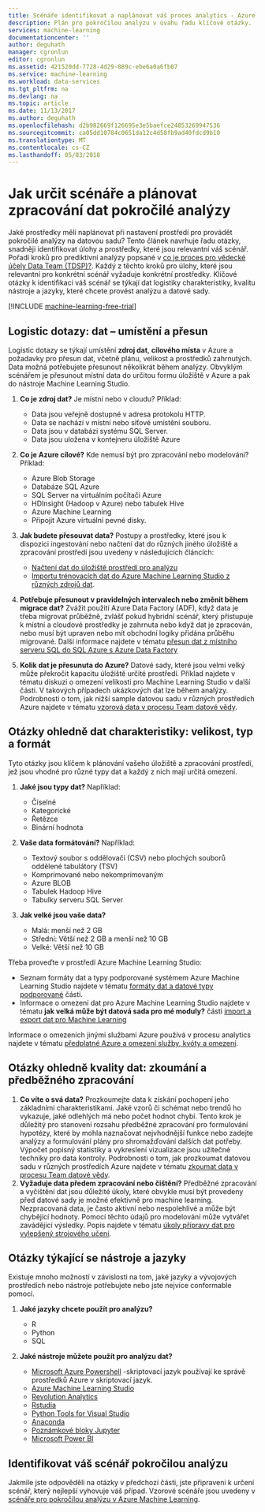 ```yaml
---
title: Scénáře identifikovat a naplánovat váš proces analytics - Azure | Microsoft Docs
description: Plán pro pokročilou analýzu v úvahu řadu klíčové otázky.
services: machine-learning
documentationcenter: ''
author: deguhath
manager: cgronlun
editor: cgronlun
ms.assetid: 421520dd-7728-4d29-889c-ebe6a0a6fb07
ms.service: machine-learning
ms.workload: data-services
ms.tgt_pltfrm: na
ms.devlang: na
ms.topic: article
ms.date: 11/13/2017
ms.author: deguhath
ms.openlocfilehash: d2b982669f126695e3e5baefce24853269947536
ms.sourcegitcommit: ca05dd10784c0651da12c4d58fb9ad40fdcd9b10
ms.translationtype: MT
ms.contentlocale: cs-CZ
ms.lasthandoff: 05/03/2018
---
```

# <a name="how-to-identify-scenarios-and-plan-for-advanced-analytics-data-processing"></a>Jak určit scénáře a plánovat zpracování dat pokročilé analýzy
Jaké prostředky měli naplánovat při nastavení prostředí pro provádět pokročilé analýzy na datovou sadu? Tento článek navrhuje řadu otázky, snadněji identifikovat úlohy a prostředky, které jsou relevantní váš scénář. Pořadí kroků pro prediktivní analýzy popsané v [co je proces pro vědecké účely Data Team (TDSP)?](overview.md). Každý z těchto kroků pro úlohy, které jsou relevantní pro konkrétní scénář vyžaduje konkrétní prostředky. Klíčové otázky k identifikaci váš scénář se týkají dat logistiky charakteristiky, kvalitu nástroje a jazyky, které chcete provést analýzu a datové sady.

[!INCLUDE [machine-learning-free-trial](../../../includes/machine-learning-free-trial.md)]

## <a name="logistic-questions-data-locations-and-movement"></a>Logistic dotazy: dat – umístění a přesun
Logistic dotazy se týkají umístění **zdroj dat**, **cílového místa** v Azure a požadavky pro přesun dat, včetně plánu, velikost a prostředků zahrnutých. Data možná potřebujete přesunout několikrát během analýzy. Obvyklým scénářem je přesunout místní data do určitou formu úložiště v Azure a pak do nástroje Machine Learning Studio.

1. **Co je zdroj dat?** Je místní nebo v cloudu? Příklad:
   
   * Data jsou veřejně dostupné v adresa protokolu HTTP.
   * Data se nachází v místní nebo síťové umístění souboru.
   * Data jsou v databázi systému SQL Server.
   * Data jsou uložena v kontejneru úložiště Azure
2. **Co je Azure cílové?** Kde nemusí být pro zpracování nebo modelování? Příklad:
   
   * Azure Blob Storage
   * Databáze SQL Azure
   * SQL Server na virtuálním počítači Azure
   * HDInsight (Hadoop v Azure) nebo tabulek Hive
   * Azure Machine Learning
   * Připojit Azure virtuální pevné disky.
3. **Jak budete přesouvat data?** Postupy a prostředky, které jsou k dispozici ingestování nebo načtení dat do různých jiného úložiště a zpracování prostředí jsou uvedeny v následujících článcích:
   
   * [Načtení dat do úložiště prostředí pro analýzu](ingest-data.md)
   * [Importu trénovacích dat do Azure Machine Learning Studio z různých zdrojů dat](../studio/import-data.md).
4. **Potřebuje přesunout v pravidelných intervalech nebo změnit během migrace dat?** Zvážit použití Azure Data Factory (ADF), když data je třeba migrovat průběžně, zvlášť pokud hybridní scénář, který přistupuje k místní a cloudové prostředky je zahrnuta nebo když dat je zpracován, nebo musí být upraven nebo mít obchodní logiky přidána průběhu migrované. Další informace najdete v tématu [přesun dat z místního serveru SQL do SQL Azure s Azure Data Factory](move-sql-azure-adf.md)
5. **Kolik dat je přesunuta do Azure?** Datové sady, které jsou velmi velký může překročit kapacitu úložiště určité prostředí. Příklad najdete v tématu diskuzi o omezení velikosti pro Machine Learning Studio v další části. V takových případech ukázkových dat lze během analýzy. Podrobnosti o tom, jak nižší sample datovou sadu v různých prostředích Azure najdete v tématu [vzorová data v procesu Team datové vědy](sample-data.md).

## <a name="data-characteristics-questions-type-format-and-size"></a>Otázky ohledně dat charakteristiky: velikost, typ a formát
Tyto otázky jsou klíčem k plánování vašeho úložiště a zpracování prostředí, jež jsou vhodné pro různé typy dat a každý z nich mají určitá omezení.

1. **Jaké jsou typy dat?** Například:
   
   * Číselné
   * Kategorické
   * Řetězce
   * Binární hodnota
2. **Vaše data formátování?** Například:
   
   * Textový soubor s oddělovači (CSV) nebo plochých souborů oddělené tabulátory (TSV)
   * Komprimované nebo nekomprimovaným
   * Azure BLOB
   * Tabulek Hadoop Hive
   * Tabulky serveru SQL Server
3. **Jak velké jsou vaše data?**
   
   * Malá: menší než 2 GB
   * Střední: Větší než 2 GB a menší než 10 GB
   * Velké: Větší než 10 GB

Třeba proveďte v prostředí Azure Machine Learning Studio:

* Seznam formáty dat a typy podporované systémem Azure Machine Learning Studio najdete v tématu [formáty dat a datové typy podporované](../studio/import-data.md#data-formats-and-data-types-supported) části.
* Informace o omezení dat pro Azure Machine Learning Studio najdete v tématu **jak velká může být datová sada pro mé moduly?** části [import a export dat pro Machine Learning](../studio/faq.md#machine-learning-studio-questions)

Informace o omezeních jinými službami Azure používá v procesu analytics najdete v tématu [předplatné Azure a omezení služby, kvóty a omezení](../../azure-subscription-service-limits.md).

## <a name="data-quality-questions-exploration-and-pre-processing"></a>Otázky ohledně kvality dat: zkoumání a předběžného zpracování
1. **Co víte o svá data?** Prozkoumejte data k získání pochopení jeho základními charakteristikami. Jaké vzorů či schémat nebo trendů ho vykazuje, jaké odlehlých má nebo počet hodnot chybí. Tento krok je důležitý pro stanovení rozsahu předběžné zpracování pro formulování hypotézy, které by mohla naznačovat nejvhodnější funkce nebo zadejte analýzy a formulování plány pro shromažďování dalších dat potřeby. Výpočet popisný statistiky a vykreslení vizualizace jsou užitečné techniky pro data kontroly. Podrobnosti o tom, jak prozkoumat datovou sadu v různých prostředích Azure najdete v tématu [zkoumat data v procesu Team datové vědy](explore-data.md).
2. **Vyžaduje data předem zpracování nebo čištění?**
   Předběžné zpracování a vyčištění dat jsou důležité úkoly, které obvykle musí být provedeny před datové sady je možné efektivně pro machine learning. Nezpracovaná data, je často aktivní nebo nespolehlivé a může být chybějící hodnoty. Pomocí těchto údajů pro modelování může vytvářet zavádějící výsledky. Popis najdete v tématu [úkoly přípravy dat pro vylepšený strojového učení](prepare-data.md).

## <a name="tools-and-languages-questions"></a>Otázky týkající se nástroje a jazyky
Existuje mnoho možností v závislosti na tom, jaké jazyky a vývojových prostředích nebo nástroje potřebujete nebo jste nejvíce conformable pomocí.

1. **Jaké jazyky chcete použít pro analýzu?**  
   
   * R
   * Python
   * SQL
2. **Jaké nástroje můžete použít pro analýzu dat?**
   
   * [Microsoft Azure Powershell](/powershell/azure/overview) -skriptovací jazyk používají ke správě prostředků Azure v skriptovací jazyk.
   * [Azure Machine Learning Studio](../studio/what-is-ml-studio.md)
   * [Revolution Analytics](http://www.revolutionanalytics.com/revolution-r-open)
   * [Rstudia](http://www.rstudio.com)
   * [Python Tools for Visual Studio](http://microsoft.github.io/PTVS/)
   * [Anaconda](https://www.continuum.io/why-anaconda)
   * [Poznámkové bloky Jupyter](http://jupyter.org/)
   * [Microsoft Power BI](http://powerbi.microsoft.com)

## <a name="identify-your-advanced-analytics-scenario"></a>Identifikovat váš scénář pokročilou analýzu
Jakmile jste odpověděli na otázky v předchozí části, jste připraveni k určení scénář, který nejlepší vyhovuje váš případ. Vzorové scénáře jsou uvedeny v [scénáře pro pokročilou analýzu v Azure Machine Learning](plan-sample-scenarios.md).

